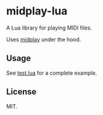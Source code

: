 # midplay-lua

A Lua library for playing MIDI files.

Uses [midplay](https://github.com/Ruin0x11/midplay) under the hood.

## Usage

See [test.lua](./test.lua) for a complete example.

## License

MIT.
